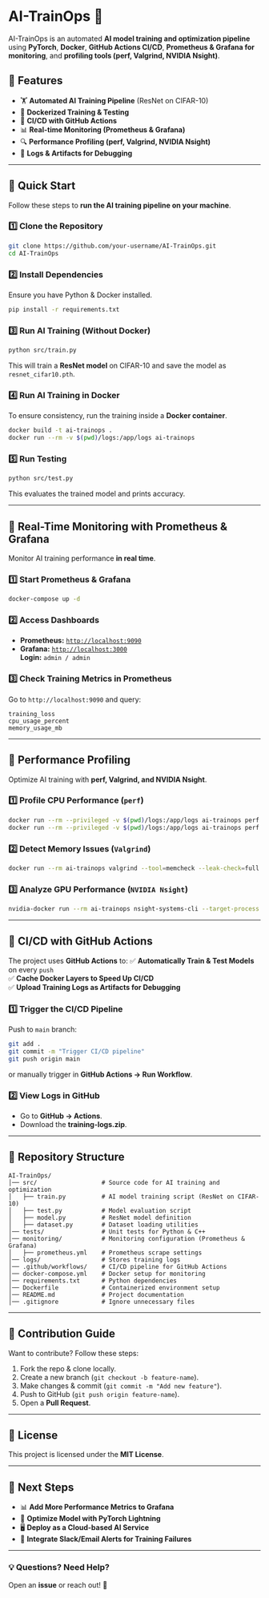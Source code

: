 # AI-TrainOps 🚀  
AI-TrainOps is an automated **AI model training and optimization pipeline** using **PyTorch**, **Docker**, **GitHub Actions CI/CD**, **Prometheus & Grafana for monitoring**, and **profiling tools (perf, Valgrind, NVIDIA Nsight)**.  

## **📌 Features**
- 🏋️ **Automated AI Training Pipeline** (ResNet on CIFAR-10)
- 🐳 **Dockerized Training & Testing**
- 🚀 **CI/CD with GitHub Actions**
- 📊 **Real-time Monitoring (Prometheus & Grafana)**
- 🔍 **Performance Profiling (perf, Valgrind, NVIDIA Nsight)**
- 📂 **Logs & Artifacts for Debugging**

---

## **📌 Quick Start**
Follow these steps to **run the AI training pipeline on your machine**.

### **1️⃣ Clone the Repository**
```bash
git clone https://github.com/your-username/AI-TrainOps.git
cd AI-TrainOps
```

### **2️⃣ Install Dependencies**
Ensure you have Python & Docker installed.

```bash
pip install -r requirements.txt
```

### **3️⃣ Run AI Training (Without Docker)**
```bash
python src/train.py
```
This will train a **ResNet model** on CIFAR-10 and save the model as `resnet_cifar10.pth`.

### **4️⃣ Run AI Training in Docker**
To ensure consistency, run the training inside a **Docker container**.
```bash
docker build -t ai-trainops .
docker run --rm -v $(pwd)/logs:/app/logs ai-trainops
```

### **5️⃣ Run Testing**
```bash
python src/test.py
```
This evaluates the trained model and prints accuracy.

---

## **📌 Real-Time Monitoring with Prometheus & Grafana**
Monitor AI training performance **in real time**.

### **1️⃣ Start Prometheus & Grafana**
```bash
docker-compose up -d
```

### **2️⃣ Access Dashboards**
- **Prometheus:** [`http://localhost:9090`](http://localhost:9090)
- **Grafana:** [`http://localhost:3000`](http://localhost:3000)  
  **Login:** `admin / admin`

### **3️⃣ Check Training Metrics in Prometheus**
Go to `http://localhost:9090` and query:
```
training_loss
cpu_usage_percent
memory_usage_mb
```

---

## **📌 Performance Profiling**
Optimize AI training with **perf, Valgrind, and NVIDIA Nsight**.

### **1️⃣ Profile CPU Performance (`perf`)**
```bash
docker run --rm --privileged -v $(pwd)/logs:/app/logs ai-trainops perf record -F 99 -g -- python3 src/train.py
docker run --rm --privileged -v $(pwd)/logs:/app/logs ai-trainops perf report > logs/perf_report.txt
```

### **2️⃣ Detect Memory Issues (`Valgrind`)**
```bash
docker run --rm ai-trainops valgrind --tool=memcheck --leak-check=full python3 src/train.py > logs/valgrind_report.txt
```

### **3️⃣ Analyze GPU Performance (`NVIDIA Nsight`)**
```bash
nvidia-docker run --rm ai-trainops nsight-systems-cli --target-process python3 src/train.py
```

---

## **📌 CI/CD with GitHub Actions**
The project uses **GitHub Actions** to:
✅ **Automatically Train & Test Models** on every `push`  
✅ **Cache Docker Layers to Speed Up CI/CD**  
✅ **Upload Training Logs as Artifacts for Debugging**

### **1️⃣ Trigger the CI/CD Pipeline**
Push to `main` branch:
```bash
git add .
git commit -m "Trigger CI/CD pipeline"
git push origin main
```
or manually trigger in **GitHub Actions → Run Workflow**.

### **2️⃣ View Logs in GitHub**
- Go to **GitHub → Actions**.
- Download the **training-logs.zip**.

---

## **📌 Repository Structure**
```plaintext
AI-TrainOps/
│── src/                  # Source code for AI training and optimization
│   ├── train.py          # AI model training script (ResNet on CIFAR-10)
│   ├── test.py           # Model evaluation script
│   ├── model.py          # ResNet model definition
│   ├── dataset.py        # Dataset loading utilities
│── tests/                # Unit tests for Python & C++
│── monitoring/           # Monitoring configuration (Prometheus & Grafana)
│   ├── prometheus.yml    # Prometheus scrape settings
│── logs/                 # Stores training logs
│── .github/workflows/    # CI/CD pipeline for GitHub Actions
│── docker-compose.yml    # Docker setup for monitoring
│── requirements.txt      # Python dependencies
│── Dockerfile            # Containerized environment setup
│── README.md             # Project documentation
│── .gitignore            # Ignore unnecessary files
```

---

## **📌 Contribution Guide**
Want to contribute? Follow these steps:
1. Fork the repo & clone locally.
2. Create a new branch (`git checkout -b feature-name`).
3. Make changes & commit (`git commit -m "Add new feature"`).
4. Push to GitHub (`git push origin feature-name`).
5. Open a **Pull Request**.

---

## **📌 License**
This project is licensed under the **MIT License**.

---

## **🚀 Next Steps**
- 📊 **Add More Performance Metrics to Grafana**
- 🔧 **Optimize Model with PyTorch Lightning**
- 🖥️ **Deploy as a Cloud-based AI Service**
- 🔔 **Integrate Slack/Email Alerts for Training Failures**

---

### **💡 Questions? Need Help?**
Open an **issue** or reach out! 🚀